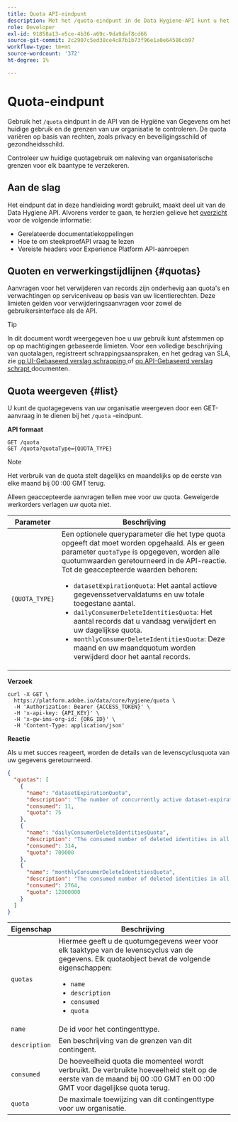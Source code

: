 ```yaml
---
title: Quota API-eindpunt
description: Met het /quota-eindpunt in de Data Hygiene-API kunt u het gebruik van Advanced Data Lifecycle Management controleren op basis van de maandelijkse quotalimieten van uw organisatie voor elk taaktype.
role: Developer
exl-id: 91858a13-e5ce-4b36-a69c-9da9daf8cd66
source-git-commit: 2c2907c5ed38ce4c87b1b73f96e1a0e64586cb97
workflow-type: tm+mt
source-wordcount: '372'
ht-degree: 1%

---
```


# Quota-eindpunt

Gebruik het `/quota` eindpunt in de API van de Hygiëne van Gegevens om het huidige gebruik en de grenzen van uw organisatie te controleren. De quota variëren op basis van rechten, zoals privacy en beveiligingsschild of gezondheidsschild.

Controleer uw huidige quotagebruik om naleving van organisatorische grenzen voor elk baantype te verzekeren.

## Aan de slag

Het eindpunt dat in deze handleiding wordt gebruikt, maakt deel uit van de Data Hygiene API. Alvorens verder te gaan, te herzien gelieve het [ overzicht ](./overview.md) voor de volgende informatie:

* Gerelateerde documentatiekoppelingen
* Hoe te om steekproefAPI vraag te lezen
* Vereiste headers voor Experience Platform API-aanroepen

## Quoten en verwerkingstijdlijnen {#quotas}

Aanvragen voor het verwijderen van records zijn onderhevig aan quota&#39;s en verwachtingen op serviceniveau op basis van uw licentierechten. Deze limieten gelden voor verwijderingsaanvragen voor zowel de gebruikersinterface als de API.

>[!TIP]
>
>In dit document wordt weergegeven hoe u uw gebruik kunt afstemmen op op op machtigingen gebaseerde limieten. Voor een volledige beschrijving van quotalagen, registreert schrappingsaanspraken, en het gedrag van SLA, zie [ op UI-Gebaseerd verslag schrapping ](../ui/record-delete.md#quotas) of [ op API-Gebaseerd verslag schrapt ](./workorder.md#quotas) documenten.

## Quota weergeven {#list}

U kunt de quotagegevens van uw organisatie weergeven door een GET-aanvraag in te dienen bij het `/quota` -eindpunt.

**API formaat**

```http
GET /quota
GET /quota?quotaType={QUOTA_TYPE}
```

>[!NOTE]
>
>Het verbruik van de quota stelt dagelijks en maandelijks op de eerste van elke maand bij 00 :00 GMT terug.
>
>Alleen geaccepteerde aanvragen tellen mee voor uw quota. Geweigerde werkorders verlagen uw quota niet.

| Parameter | Beschrijving |
| --- | --- |
| `{QUOTA_TYPE}` | Een optionele queryparameter die het type quota opgeeft dat moet worden opgehaald. Als er geen parameter `quotaType` is opgegeven, worden alle quotumwaarden geretourneerd in de API-reactie. Tot de geaccepteerde waarden behoren:<ul><li>`datasetExpirationQuota`: Het aantal actieve gegevenssetvervaldatums en uw totale toegestane aantal.</li><li>`dailyConsumerDeleteIdentitiesQuota`: Het aantal records dat u vandaag verwijdert en uw dagelijkse quota.</li><li>`monthlyConsumerDeleteIdentitiesQuota`: Deze maand en uw maandquotum worden verwijderd door het aantal records.</li></ul> |

**Verzoek**

```shell
curl -X GET \
  https://platform.adobe.io/data/core/hygiene/quota \
  -H 'Authorization: Bearer {ACCESS_TOKEN}' \
  -H 'x-api-key: {API_KEY}' \
  -H 'x-gw-ims-org-id: {ORG_ID}' \
  -H 'Content-Type: application/json'
```

**Reactie**

Als u met succes reageert, worden de details van de levenscyclusquota van uw gegevens geretourneerd.

```json
{
  "quotas": [
    {
      "name": "datasetExpirationQuota",
      "description": "The number of concurrently active dataset-expiration delete operations in all work order requests for the organization.",
      "consumed": 11,
      "quota": 75
    },
    {
      "name": "dailyConsumerDeleteIdentitiesQuota",
      "description": "The consumed number of deleted identities in all work order requests for the organization for today.",
      "consumed": 314,
      "quota": 700000
    },
    {
      "name": "monthlyConsumerDeleteIdentitiesQuota",
      "description": "The consumed number of deleted identities in all work order requests for the organization this month.",
      "consumed": 2764,
      "quota": 12000000
    }
  ]
}
```

| Eigenschap | Beschrijving |
| -------- | ------- |
| `quotas` | Hiermee geeft u de quotumgegevens weer voor elk taaktype van de levenscyclus van de gegevens. Elk quotaobject bevat de volgende eigenschappen:<ul><li>`name`</li><li>`description`</li><li>`consumed`</li><li>`quota`</li></ul> |
| `name` | De id voor het contingenttype. |
| `description` | Een beschrijving van de grenzen van dit contingent. |
| `consumed` | De hoeveelheid quota die momenteel wordt verbruikt. De verbruikte hoeveelheid stelt op de eerste van de maand bij 00 :00 GMT en 00 :00 GMT voor dagelijkse quota terug. |
| `quota` | De maximale toewijzing van dit contingenttype voor uw organisatie. |
